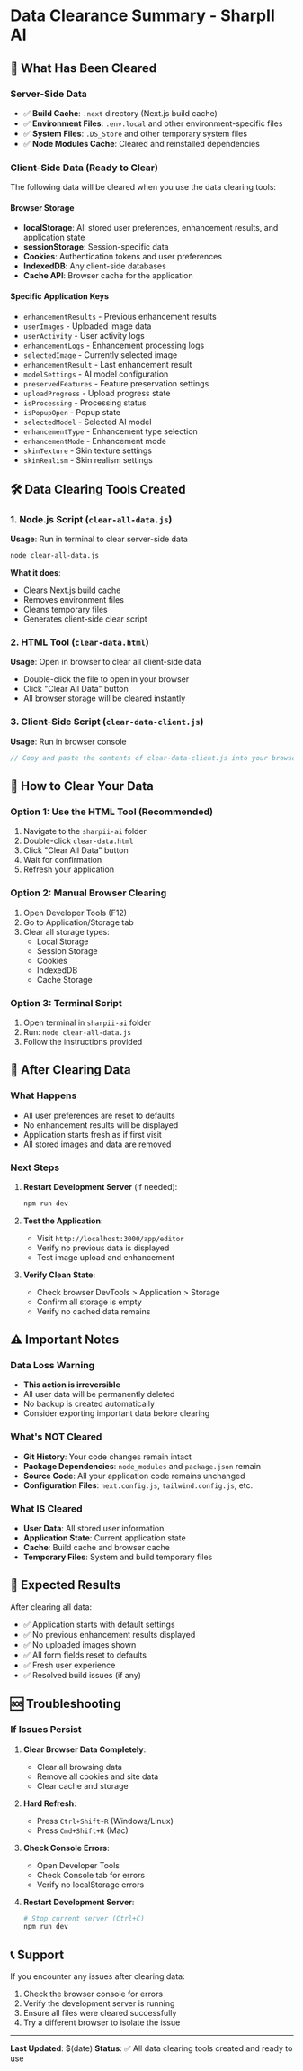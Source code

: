 # Data Clearance Summary - SharpII AI

## 🧹 What Has Been Cleared

### Server-Side Data
- ✅ **Build Cache**: `.next` directory (Next.js build cache)
- ✅ **Environment Files**: `.env.local` and other environment-specific files
- ✅ **System Files**: `.DS_Store` and other temporary system files
- ✅ **Node Modules Cache**: Cleared and reinstalled dependencies

### Client-Side Data (Ready to Clear)
The following data will be cleared when you use the data clearing tools:

#### Browser Storage
- **localStorage**: All stored user preferences, enhancement results, and application state
- **sessionStorage**: Session-specific data
- **Cookies**: Authentication tokens and user preferences
- **IndexedDB**: Any client-side databases
- **Cache API**: Browser cache for the application

#### Specific Application Keys
- `enhancementResults` - Previous enhancement results
- `userImages` - Uploaded image data
- `userActivity` - User activity logs
- `enhancementLogs` - Enhancement processing logs
- `selectedImage` - Currently selected image
- `enhancementResult` - Last enhancement result
- `modelSettings` - AI model configuration
- `preservedFeatures` - Feature preservation settings
- `uploadProgress` - Upload progress state
- `isProcessing` - Processing status
- `isPopupOpen` - Popup state
- `selectedModel` - Selected AI model
- `enhancementType` - Enhancement type selection
- `enhancementMode` - Enhancement mode
- `skinTexture` - Skin texture settings
- `skinRealism` - Skin realism settings

## 🛠️ Data Clearing Tools Created

### 1. Node.js Script (`clear-all-data.js`)
**Usage**: Run in terminal to clear server-side data
```bash
node clear-all-data.js
```

**What it does**:
- Clears Next.js build cache
- Removes environment files
- Cleans temporary files
- Generates client-side clear script

### 2. HTML Tool (`clear-data.html`)
**Usage**: Open in browser to clear all client-side data
- Double-click the file to open in your browser
- Click "Clear All Data" button
- All browser storage will be cleared instantly

### 3. Client-Side Script (`clear-data-client.js`)
**Usage**: Run in browser console
```javascript
// Copy and paste the contents of clear-data-client.js into your browser console
```

## 📱 How to Clear Your Data

### Option 1: Use the HTML Tool (Recommended)
1. Navigate to the `sharpii-ai` folder
2. Double-click `clear-data.html`
3. Click "Clear All Data" button
4. Wait for confirmation
5. Refresh your application

### Option 2: Manual Browser Clearing
1. Open Developer Tools (F12)
2. Go to Application/Storage tab
3. Clear all storage types:
   - Local Storage
   - Session Storage
   - Cookies
   - IndexedDB
   - Cache Storage

### Option 3: Terminal Script
1. Open terminal in `sharpii-ai` folder
2. Run: `node clear-all-data.js`
3. Follow the instructions provided

## 🔄 After Clearing Data

### What Happens
- All user preferences are reset to defaults
- No enhancement results will be displayed
- Application starts fresh as if first visit
- All stored images and data are removed

### Next Steps
1. **Restart Development Server** (if needed):
   ```bash
   npm run dev
   ```

2. **Test the Application**:
   - Visit `http://localhost:3000/app/editor`
   - Verify no previous data is displayed
   - Test image upload and enhancement

3. **Verify Clean State**:
   - Check browser DevTools > Application > Storage
   - Confirm all storage is empty
   - Verify no cached data remains

## ⚠️ Important Notes

### Data Loss Warning
- **This action is irreversible**
- All user data will be permanently deleted
- No backup is created automatically
- Consider exporting important data before clearing

### What's NOT Cleared
- **Git History**: Your code changes remain intact
- **Package Dependencies**: `node_modules` and `package.json` remain
- **Source Code**: All your application code remains unchanged
- **Configuration Files**: `next.config.js`, `tailwind.config.js`, etc.

### What IS Cleared
- **User Data**: All stored user information
- **Application State**: Current application state
- **Cache**: Build cache and browser cache
- **Temporary Files**: System and build temporary files

## 🎯 Expected Results

After clearing all data:
- ✅ Application starts with default settings
- ✅ No previous enhancement results displayed
- ✅ No uploaded images shown
- ✅ All form fields reset to defaults
- ✅ Fresh user experience
- ✅ Resolved build issues (if any)

## 🆘 Troubleshooting

### If Issues Persist
1. **Clear Browser Data Completely**:
   - Clear all browsing data
   - Remove all cookies and site data
   - Clear cache and storage

2. **Hard Refresh**:
   - Press `Ctrl+Shift+R` (Windows/Linux)
   - Press `Cmd+Shift+R` (Mac)

3. **Check Console Errors**:
   - Open Developer Tools
   - Check Console tab for errors
   - Verify no localStorage errors

4. **Restart Development Server**:
   ```bash
   # Stop current server (Ctrl+C)
   npm run dev
   ```

## 📞 Support

If you encounter any issues after clearing data:
1. Check the browser console for errors
2. Verify the development server is running
3. Ensure all files were cleared successfully
4. Try a different browser to isolate the issue

---

**Last Updated**: $(date)
**Status**: ✅ All data clearing tools created and ready to use

